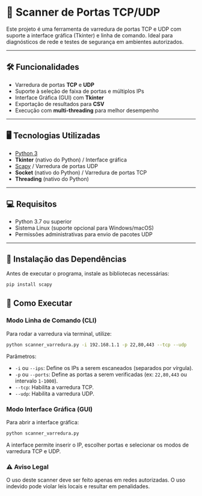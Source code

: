 # 🔎 Scanner de Portas TCP/UDP

Este projeto é uma ferramenta de varredura de portas TCP e UDP com suporte a interface gráfica (Tkinter) e linha de comando. Ideal para diagnósticos de rede e testes de segurança em ambientes autorizados.

---

## 🛠 Funcionalidades
- Varredura de portas **TCP** e **UDP**
- Suporte à seleção de faixa de portas e múltiplos IPs
- Interface Gráfica (GUI) com **Tkinter**
- Exportação de resultados para **CSV**
- Execução com **multi-threading** para melhor desempenho

---

## 🖥 Tecnologias Utilizadas
- [Python 3](https://www.python.org/)
- **Tkinter** (nativo do Python) / Interface gráfica
- [Scapy](https://scapy.net/) / Varredura de portas UDP
- **Socket** (nativo do Python) / Varredura de portas TCP
- **Threading** (nativo do Python)

---

## 💻 Requisitos

- Python 3.7 ou superior
- Sistema Linux (suporte opcional para Windows/macOS)
- Permissões administrativas para envio de pacotes UDP

---

## 🛂 Instalação das Dependências
Antes de executar o programa, instale as bibliotecas necessárias:

```bash
pip install scapy
```

## 🚀 Como Executar
### Modo Linha de Comando (CLI)
Para rodar a varredura via terminal, utilize:

```bash
python scanner_varredura.py -i 192.168.1.1 -p 22,80,443 --tcp --udp
```

Parâmetros:
- `-i` ou `--ips`: Define os IPs a serem escaneados (separados por vírgula).
- `-p` ou `--ports`: Define as portas a serem verificadas (ex: `22,80,443` ou intervalo `1-1000`).
- `--tcp`: Habilita a varredura TCP.
- `--udp`: Habilita a varredura UDP.

### Modo Interface Gráfica (GUI)
Para abrir a interface gráfica:

```bash
python scanner_varredura.py
```
A interface permite inserir o IP, escolher portas e selecionar os modos de varredura TCP e UDP.

### ⚠ Aviso Legal
O uso deste scanner deve ser feito apenas em redes autorizadas. O uso indevido pode violar leis locais e resultar em penalidades.

